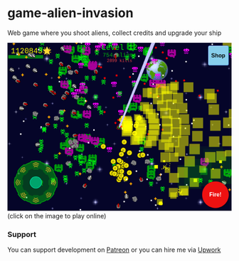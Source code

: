 # game-alien-invasion
Web game where you shoot aliens, collect credits and upgrade your ship

[<img src="image/demo.png">](https://dvhx.github.io/game-alien-invasion/)
(click on the image to play online)

### Support

You can support development on [Patreon](https://www.patreon.com/DusanHalicky) or you can hire me via [Upwork](https://www.upwork.com/freelancers/~013b4c3d6e772fdb01)



